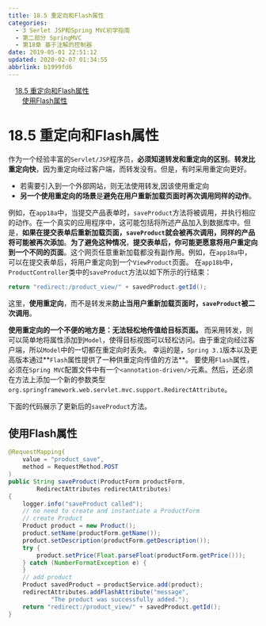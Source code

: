 ```yaml
---
title: 18.5 重定向和Flash属性
categories: 
  - 3 Serlet JSP和Spring MVC初学指南
  - 第二部分 SpringMVC
  - 第18章 基于注解的控制器
date: 2019-05-01 22:51:12
updated: 2020-02-07 01:34:55
abbrlink: b1999fd6
---
```

<div id='my_toc'><a href="/JavaReadingNotes/b1999fd6/#18-5-重定向和Flash属性" class="header_1">18.5 重定向和Flash属性</a>&nbsp;<br><a href="/JavaReadingNotes/b1999fd6/#使用Flash属性" class="header_2">使用Flash属性</a>&nbsp;<br></div>
<style>.header_1{margin-left: 1em;}.header_2{margin-left: 2em;}.header_3{margin-left: 3em;}.header_4{margin-left: 4em;}.header_5{margin-left: 5em;}.header_6{margin-left: 6em;}</style>
<!--more-->
<script>if (navigator.platform.search('arm')==-1){document.getElementById('my_toc').style.display = 'none';}var e,p = document.getElementsByTagName('p');while (p.length>0) {e = p[0];e.parentElement.removeChild(e);}</script>

<!--end-->
# 18.5 重定向和Flash属性 #
作为一个经验丰富的`Servlet/JSP`程序员，**必须知道转发和重定向的区别**。**转发比重定向快**，因为重定向经过客户端，而转发没有。但是，有时采用重定向更好。
- 若需要引入到一个外部网站，则无法使用转发,因该使用重定向
- **另一个使用重定向的场景**是**避免在用户重新加载页面时再次调用同样的动作**。

例如，在`app18a`中，当提交产品表单时，`saveProduct`方法将被调用，并执行相应的动作。在一个真实的应用程序中，这可能包括将所述产品加入到数据库中。但是，**如果在提交表单后重新加载页面，`saveProduct`就会被再次调用，同样的产品将可能被再次添加**。**为了避免这种情况**，**提交表单后，你可能更愿意将用户重定向到一个不同的页面**。这个网页任意重新加载都没有副作用。例如，在`app18a`中，可以在提交表单后，将用户重定向到一个`ViewProduct`页面。
在`app18b`中，`ProductController`类中的`saveProduct`方法以如下所示的行结束：
```java
return "redirect:/product_view/" + savedProduct.getId();
```
这里，**使用重定向**，而不是转发来**防止当用户重新加载页面时，`saveProduct`被二次调用**。

**使用重定向的一个不便的地方是：无法轻松地传值给目标页面。**
而采用转发，则可以简单地将属性添加到`Model`，使得目标视图可以轻松访问。由于重定向经过客户端，所以`Model`中的一切都在重定向时丢失。
幸运的是，`Spring 3.1`版本以及更高版本通过**`Flash`属性提供了一种供重定向传值的方法**。
要使用`Flash`属性，必须在`Spring MVC`配置文件中有一个`<annotation-driven/>`元素。然后，还必须在方法上添加一个新的参数类型
`org.springframework.web.servlet.mvc.support.RedirectAttribute`。

下面的代码展示了更新后的`saveProduct`方法。
## 使用Flash属性 ##
```java
@RequestMapping(
    value = "product_save", 
    method = RequestMethod.POST
)
public String saveProduct(ProductForm productForm,
        RedirectAttributes redirectAttributes) 
{
    logger.info("saveProduct called");
    // no need to create and instantiate a ProductForm
    // create Product
    Product product = new Product();
    product.setName(productForm.getName());
    product.setDescription(productForm.getDescription());
    try {
        product.setPrice(Float.parseFloat(productForm.getPrice()));
    } catch (NumberFormatException e) {
    }
    // add product
    Product savedProduct = productService.add(product);
    redirectAttributes.addFlashAttribute("message",
            "The product was successfully added.");
    return "redirect:/product_view/" + savedProduct.getId();
}
```

